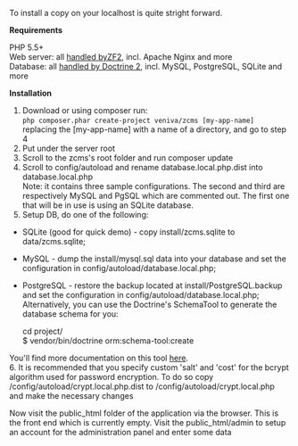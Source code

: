 To install a copy on your localhost is quite stright forward.
  
**Requirements**  
 
PHP 5.5+  
Web server: all [handled byZF2](http://framework.zend.com/manual/current/en/ref/installation.html#web-server-setup), incl. Apache Nginx and more  
Database: all [handled by Doctrine 2](http://docs.doctrine-project.org/projects/doctrine-dbal/en/latest/reference/configuration.html#driver), incl. MySQL, PostgreSQL, SQLite and more 
  
**Installation**  
 
1. Download or using composer run:  
`php composer.phar create-project veniva/zcms [my-app-name]`
replacing the [my-app-name] with a name of a directory, and go to step 4  
2. Put under the server root  
3. Scroll to the zcms's root folder and run composer update  
4. Scroll to config/autoload and rename database.local.php.dist into database.local.php  
Note: it contains three sample configurations. The second and third are respectively MySQL and PgSQL which are commented out. The first one that will be in use is using an SQLite database.  
5. Setup DB, do one of the following:  
- SQLite (good for quick demo) - copy install/zcms.sqlite to data/zcms.sqlite;  
- MySQL - dump the install/mysql.sql data into your database and set the configuration in config/autoload/database.local.php;  
- PostgreSQL - restore the backup located at install/PostgreSQL.backup and set the configuration in config/autoload/database.local.php;  
Alternatively, you can use the Doctrine's SchemaTool to generate the database schema for you:  

    cd project/  
     $ vendor/bin/doctrine orm:schema-tool:create

You'll find more documentation on this tool [here](http://docs.doctrine-project.org/projects/doctrine-orm/en/latest/tutorials/getting-started.html#generating-the-database-schema).  
6. It is recommended that you specify custom 'salt' and 'cost' for the bcrypt algorithm used for password encryption. To do so copy /config/autoload/crypt.local.php.dist to /config/autoload/crypt.local.php and make the necessary changes   

Now visit the public_html folder of the application via the browser. This is the front end which is currently empty.
Visit the public_html/admin to setup an account for the administration panel and enter some data